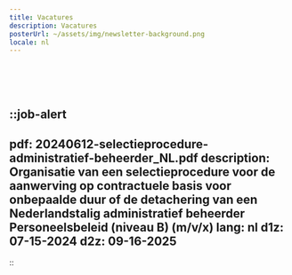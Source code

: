 ```yaml
---
title: Vacatures
description: Vacatures
posterUrl: ~/assets/img/newsletter-background.png
locale: nl
---
```


<br>
<br>
<br>

::job-alert
---
pdf: 20240612-selectieprocedure-administratief-beheerder_NL.pdf
description: Organisatie van een selectieprocedure voor de aanwerving op contractuele basis voor onbepaalde duur of de detachering van een Nederlandstalig administratief beheerder Personeelsbeleid (niveau B) (m/v/x)
lang: nl
d1z: 07-15-2024
d2z: 09-16-2025
---
::

